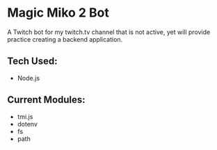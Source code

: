 # Magic Miko 2 Bot
A Twitch bot for my twitch.tv channel that is not active, yet will provide practice creating a backend application.


## Tech Used:
- Node.js

## Current Modules:
- tmi.js
- dotenv
- fs
- path